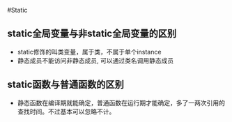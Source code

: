 #Static

## static全局变量与非static全局变量的区别
* static修饰的叫类变量，属于类，不属于单个instance
* 静态成员不能访问非静态成员, 可以通过类名调用静态成员



## static函数与普通函数的区别
* 静态函数在编译期就能确定，普通函数在运行期才能确定，多了一两次引用的查找时间。不过基本可以忽略不计。

